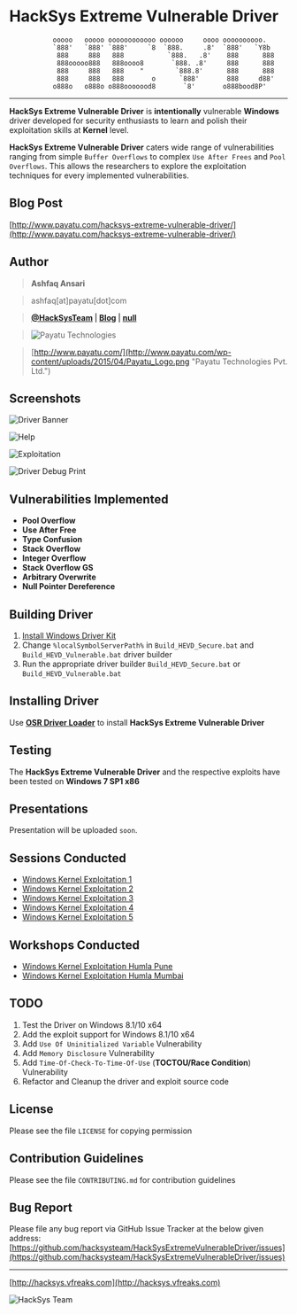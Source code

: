 HackSys Extreme Vulnerable Driver
=================================

               ooooo   ooooo oooooooooooo oooooo     oooo oooooooooo.   
               `888'   `888' `888'     `8  `888.     .8'  `888'   `Y8b  
                888     888   888           `888.   .8'    888      888 
                888ooooo888   888oooo8       `888. .8'     888      888 
                888     888   888    "        `888.8'      888      888 
                888     888   888       o      `888'       888     d88' 
               o888o   o888o o888ooooood8       `8'       o888bood8P'   

------------------------------------------------------------------------

**HackSys Extreme Vulnerable Driver** is **intentionally** vulnerable **Windows** driver developed for security enthusiasts to learn and polish their exploitation skills at **Kernel** level. 

**HackSys Extreme Vulnerable Driver** caters wide range of vulnerabilities ranging from simple `Buffer Overflows` to complex `Use After Frees` and `Pool Overflows`. This allows the researchers to explore the exploitation techniques for every implemented vulnerabilities.


Blog Post
---------
[http://www.payatu.com/hacksys-extreme-vulnerable-driver/](http://www.payatu.com/hacksys-extreme-vulnerable-driver/)


Author
------

> **Ashfaq Ansari**

> ashfaq[at]payatu[dot]com

> **[@HackSysTeam](https://twitter.com/HackSysTeam) | [Blog](http://hacksys.vfreaks.com/ "HackSys Team") | [null](http://null.co.in/profile/411-ashfaq-ansari)**

> ![Payatu Technologies](http://www.payatu.com/wp-content/uploads/2015/04/Payatu_Logo.png "Payatu Technologies Pvt. Ltd.")

> [http://www.payatu.com/](http://www.payatu.com/wp-content/uploads/2015/04/Payatu_Logo.png "Payatu Technologies Pvt. Ltd.")


Screenshots
-----------

![Driver Banner](http://www.payatu.com/wp-content/uploads/2015/05/2015-05-27_20h14_33.png "Driver Banner")

![Help](http://www.payatu.com/wp-content/uploads/2015/05/2015-06-03_22h27_24.png "Help")

![Exploitation](http://www.payatu.com/wp-content/uploads/2015/05/2015-05-27_20h22_35.png "Exploitation")

![Driver Debug Print](http://www.payatu.com/wp-content/uploads/2015/05/2015-05-27_20h28_07.png "Driver Debug Print")


Vulnerabilities Implemented
---------------------------

* **Pool Overflow**
* **Use After Free**
* **Type Confusion**
* **Stack Overflow**
* **Integer Overflow**
* **Stack Overflow GS**
* **Arbitrary Overwrite**
* **Null Pointer Dereference** 


Building Driver
---------------

1. [Install Windows Driver Kit](https://www.microsoft.com/en-in/download/details.aspx?id=11800)
2. Change `%localSymbolServerPath%` in `Build_HEVD_Secure.bat` and `Build_HEVD_Vulnerable.bat` driver builder
3. Run the appropriate driver builder `Build_HEVD_Secure.bat` or `Build_HEVD_Vulnerable.bat`


Installing Driver
-----------------

Use [**OSR Driver Loader**](https://www.osronline.com/article.cfm?article=157) to install **HackSys Extreme Vulnerable Driver**


Testing
-------

The **HackSys Extreme Vulnerable Driver** and the respective exploits have been tested on **Windows 7 SP1 x86** 

Presentations
-------------

Presentation will be uploaded `soon`.


Sessions Conducted
------------------

* [Windows Kernel Exploitation 1](http://null.co.in/event_sessions/156-windows-kernel-exploitation)
* [Windows Kernel Exploitation 2](http://null.co.in/event_sessions/186-windows-kernel-exploitation-2)
* [Windows Kernel Exploitation 3](http://null.co.in/event_sessions/226-windows-kernel-exploitation-3)
* [Windows Kernel Exploitation 4](http://null.co.in/event_sessions/234-windows-kernel-exploitation-4)
* [Windows Kernel Exploitation 5](http://null.co.in/event_sessions/309-windows-kernel-exploitation-5)


Workshops Conducted
-------------------

* [Windows Kernel Exploitation Humla Pune](http://null.co.in/event_sessions/280-windows-kernel-exploitation)
* [Windows Kernel Exploitation Humla Mumbai](http://null.co.in/event_sessions/327-windows-kernel-exploitation)


TODO
----

1. Test the Driver on Windows 8.1/10 x64
2. Add the exploit support for Windows 8.1/10 x64
3. Add `Use Of Uninitialized Variable` Vulnerability
4. Add `Memory Disclosure` Vulnerability
5. Add `Time-Of-Check-To-Time-Of-Use` (**TOCTOU/Race Condition**) Vulnerability
6. Refactor and Cleanup the driver and exploit source code


License
-------

Please see the file `LICENSE` for copying permission


Contribution Guidelines
-----------------------

Please see the file `CONTRIBUTING.md` for contribution guidelines


Bug Report
----------

Please file any bug report via GitHub Issue Tracker at the below given address: [https://github.com/hacksysteam/HackSysExtremeVulnerableDriver/issues](https://github.com/hacksysteam/HackSysExtremeVulnerableDriver/issues)

------------------------------------------------------------------------

[http://hacksys.vfreaks.com](http://hacksys.vfreaks.com)

![HackSys Team](http://hacksys.vfreaks.com/wp-content/themes/Polished/images/logo.png)

